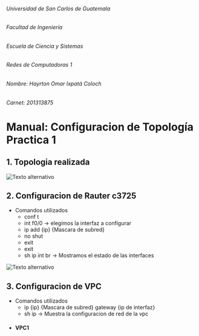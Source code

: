
###### Universidad de San Carlos de Guatemala
###### Facultad de Ingeniería
###### Escuela de Ciencia y Sistemas
###### Redes de Computadoras 1
###### Nombre: Hayrton Omar Ixpatá Coloch
###### Carnet: 201313875

# Manual: Configuracion de Topología Practica 1
## 1. Topologia realizada
![Texto alternativo](/image/topologia_p1.png "Topologia")

## 2. Configuracion de Rauter c3725
  - Comandos utilizados
    - conf t
    - int f0/0  -> elegimos la interfaz a configurar
    - ip add {ip} {Mascara de subred}
    - no shut
    - exit
    - exit
    - sh ip int br -> Mostramos el estado de las interfaces
    
![Texto alternativo](/image/conf-rauter.png "Rauter")

## 3. Configuracion de VPC
  - Comandos utilizados
    - ip {ip} {Mascara de subred} gateway {ip de interfaz}
    - sh ip -> Muestra la configuracion de red de la vpc
  - #### VPC1
  
